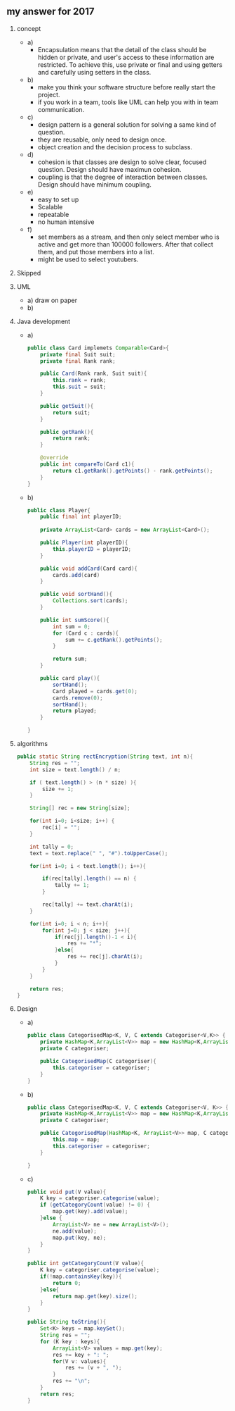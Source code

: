 ## my answer for 2017

1. concept
    - a)
        - Encapsulation means that the detail of the class should be hidden or private, and user's access to these information are restricted. To achieve this, use private or final and using getters and carefully using setters in the class.
    - b)
        - make you think your software structure before really start the project.
        - if you work in a team, tools like UML can help you with in team communication.
    - c)
        - design pattern is a general solution for solving a same kind of question.
        - they are reusable, only need to design once.
        - object creation and the decision process to subclass.
    - d)
        - cohesion is that classes are design to solve clear, focused question. Design should have maximun cohesion.
        - coupling is that the degree of interaction between classes. Design should have minimum coupling.
    - e)
        - easy to set up
        - Scalable
        - repeatable
        - no human intensive
    - f)
        - set members as a stream, and then only select member who is active and get more than 100000 followers. After that collect them, and put those members into a list.
        - might be used to select youtubers.
2. Skipped
3. UML
    - a) draw on paper
    - b)

4. Java development
    - a)
        ```JAVA
        public class Card implemets Comparable<Card>{
            private final Suit suit;
            private final Rank rank;

            public Card(Rank rank, Suit suit){
                this.rank = rank;
                this.suit = suit;
            }

            public getSuit(){
                return suit;
            }

            public getRank(){
                return rank;
            }

            @override
            public int compareTo(Card c1){
                return c1.getRank().getPoints() - rank.getPoints();
            }
        }
        ```
    - b)
        ```JAVA
        public class Player{
            public final int playerID;
            
            private ArrayList<Card> cards = new ArrayList<Card>();

            public Player(int playerID){
                this.playerID = playerID;
            }

            public void addCard(Card card){
                cards.add(card)
            }

            public void sortHand(){
                Collections.sort(cards);
            }

            public int sumScore(){
                int sum = 0;
                for (Card c : cards){
                    sum += c.getRank().getPoints();
                }

                return sum;
            }

            public card play(){
                sortHand();
                Card played = cards.get(0);
                cards.remove(0);
                sortHand();
                return played;
            }

        }
        ```
5. algorithms
    ```JAVA
    public static String rectEncryption(String text, int n){
        String res = "";
        int size = text.length() / n;

        if ( text.length() > (n * size) ){
            size += 1;
        }

        String[] rec = new String[size];

        for(int i=0; i<size; i++) {
        	rec[i] = "";
        }

        int tally = 0;
        text = text.replace(" ", "#").toUpperCase();

        for(int i=0; i < text.length(); i++){

            if(rec[tally].length() == n) {
            	tally += 1;
            }

        	rec[tally] += text.charAt(i);
        }

        for(int i=0; i < n; i++){
            for(int j=0; j < size; j++){
                if(rec[j].length()-1 < i){
                    res += "*";
                }else{
                    res += rec[j].charAt(i);
                }
            }
        }

        return res;
    }
    ```
6. Design
    - a)
        ```JAVA
        public class CategorisedMap<K, V, C extends Categoriser<V,K>> {
        	private HashMap<K,ArrayList<V>> map = new HashMap<K,ArrayList<V>>();
            private C categoriser;

            public CategorisedMap(C categoriser){
                this.categoriser = categoriser;
            }
        }
        ```
    - b)
        ```JAVA
        public class CategorisedMap<K, V, C extends Categoriser<V, K>> {
            private HashMap<K,ArrayList<V>> map = new HashMap<K,ArrayList<V>>();
            private C categoriser;

            public CategorisedMap(HashMap<K, ArrayList<V>> map, C categoriser){
                this.map = map;
                this.categoriser = categoriser;
            }

        }
        ```
    - c)
        ```JAVA
        public void put(V value){
            K key = categoriser.categorise(value);
            if (getCategoryCount(value) != 0) {
            	map.get(key).add(value);
            }else {
            	ArrayList<V> ne = new ArrayList<V>();
            	ne.add(value);
            	map.put(key, ne);
            }
        }

    	public int getCategoryCount(V value){
            K key = categoriser.categorise(value);
            if(!map.containsKey(key)){
                return 0;
            }else{
                return map.get(key).size();
            }
        }

        public String toString(){
            Set<K> keys = map.keySet();
            String res = "";
            for (K key : keys){
                ArrayList<V> values = map.get(key);
                res += key + ": ";
                for(V v: values){
                    res += (v + ", ");
                }
                res += "\n";
            }
            return res;
        }
        ```

